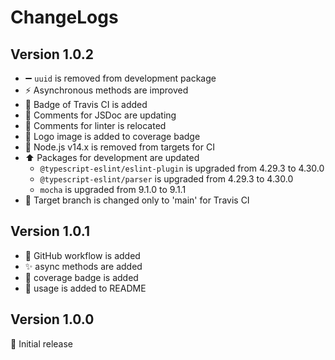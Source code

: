 # ChangeLogs

## Version 1.0.2

- :heavy_minus_sign: `uuid` is removed from development package
- :zap: Asynchronous methods are improved
- :memo: Badge of Travis CI is added
- :construction: Comments for JSDoc are updating
- :rotating_light: Comments for linter is relocated
- :memo: Logo image is added to coverage badge
- :green_heart: Node.js v14.x is removed from targets for CI
- :arrow_up: Packages for development are updated
  - `@typescript-eslint/eslint-plugin` is upgraded from 4.29.3 to 4.30.0
  - `@typescript-eslint/parser` is upgraded from 4.29.3 to 4.30.0
  - `mocha` is upgraded from 9.1.0 to 9.1.1
- :green_heart: Target branch is changed only to 'main' for Travis CI

## Version 1.0.1

- :green_heart: GitHub workflow is added
- :sparkles: async methods are added
- :wrench: coverage badge is added
- :memo: usage is added to README

## Version 1.0.0

:tada: Initial release
